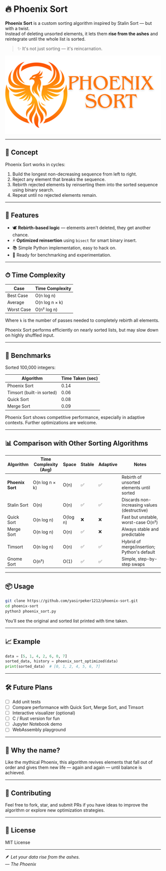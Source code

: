 # 🔥 Phoenix Sort

**Phoenix Sort** is a custom sorting algorithm inspired by Stalin Sort — but with a twist.  
Instead of deleting unsorted elements, it lets them **rise from the ashes** and reintegrate until the whole list is sorted.

> ✨ It's not just sorting — it's reincarnation.

![Phoenix Sort Banner](https://raw.githubusercontent.com/yasirpeker1212/phoenix-sort/main/banner.png)

---

## 🧠 Concept

Phoenix Sort works in cycles:

1. Build the longest non-decreasing sequence from left to right.
2. Reject any element that breaks the sequence.
3. Rebirth rejected elements by reinserting them into the sorted sequence using binary search.
4. Repeat until no rejected elements remain.

---

## 🚀 Features

- 🕊️ **Rebirth-based logic** — elements aren't deleted, they get another chance.
- ⚡ **Optimized reinsertion** using `bisect` for smart binary insert.
- 📚 Simple Python implementation, easy to hack on.
- 🧪 Ready for benchmarking and experimentation.

---

## ⏱ Time Complexity

| Case        | Time Complexity      |
|-------------|----------------------|
| Best Case   | O(n log n)           |
| Average     | O(n log n × k)       |
| Worst Case  | O(n² log n)          |

Where `k` is the number of passes needed to completely rebirth all elements.

Phoenix Sort performs efficiently on nearly sorted lists, but may slow down on highly shuffled input.

---

## 🧪 Benchmarks

Sorted 100,000 integers:

| Algorithm      | Time Taken (sec) |
|----------------|------------------|
| Phoenix Sort   | 0.14             |
| Timsort (built-in sorted) | 0.06             |
| Quick Sort     | 0.08             |
| Merge Sort     | 0.09             |

Phoenix Sort shows competitive performance, especially in adaptive contexts. Further optimizations are welcome.

---

## 📊 Comparison with Other Sorting Algorithms

| Algorithm        | Time Complexity (Avg) | Space | Stable | Adaptive | Notes |
|------------------|------------------------|--------|--------|----------|-------|
| **Phoenix Sort** | O(n log n × k)         | O(n)   | ✅     | ✅       | Rebirth of unsorted elements until sorted |
| Stalin Sort      | O(n)                   | O(n)   | ✅     | ✅       | Discards non-increasing values (destructive) |
| Quick Sort       | O(n log n)             | O(log n) | ❌   | ❌       | Fast but unstable, worst-case O(n²) |
| Merge Sort       | O(n log n)             | O(n)   | ✅     | ❌       | Always stable and predictable |
| Timsort          | O(n log n)             | O(n)   | ✅     | ✅       | Hybrid of merge/insertion; Python's default |
| Gnome Sort       | O(n²)                  | O(1)   | ✅     | ✅       | Simple, step-by-step swaps |

---

## 📦 Usage

```bash
git clone https://github.com/yasirpeker1212/phoenix-sort.git
cd phoenix-sort
python3 phoenix_sort.py
```

You’ll see the original and sorted list printed with time taken.

---

## 📈 Example

```python
data = [5, 1, 4, 2, 6, 0, 7]
sorted_data, history = phoenix_sort_optimized(data)
print(sorted_data)  # [0, 1, 2, 4, 5, 6, 7]
```

---

## 🛠️ Future Plans

- [ ] Add unit tests
- [ ] Compare performance with Quick Sort, Merge Sort, and Timsort
- [ ] Interactive visualizer (optional)
- [ ] C / Rust version for fun
- [ ] Jupyter Notebook demo
- [ ] WebAssembly playground

---

## 🐣 Why the name?

Like the mythical Phoenix, this algorithm revives elements that fall out of order and gives them new life — again and again — until balance is achieved.

---

## 🤝 Contributing

Feel free to fork, star, and submit PRs if you have ideas to improve the algorithm or explore new optimization strategies.

---

## 📄 License

MIT License

---

🪶 *Let your data rise from the ashes.*  
— *The Phoenix*
